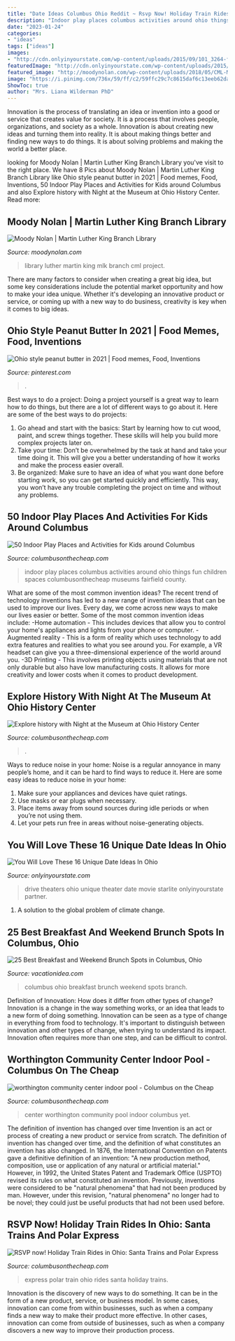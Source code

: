 ```yaml
---
title: "Date Ideas Columbus Ohio Reddit ~ Rsvp Now! Holiday Train Rides In Ohio: Santa Trains And Polar Express"
description: "Indoor play places columbus activities around ohio things fun children spaces columbusonthecheap museums fairfield county"
date: "2023-01-24"
categories:
- "ideas"
tags: ["ideas"]
images:
- "http://cdn.onlyinyourstate.com/wp-content/uploads/2015/09/101_3264-fxd-cr-700x525-700x525.jpg"
featuredImage: "http://cdn.onlyinyourstate.com/wp-content/uploads/2015/09/101_3264-fxd-cr-700x525-700x525.jpg"
featured_image: "http://moodynolan.com/wp-content/uploads/2018/05/CML-MLK_1-800x600.jpg"
image: "https://i.pinimg.com/736x/59/ff/c2/59ffc29c7c8615daf6c13eeb62da7202.jpg"
ShowToc: true
author: "Mrs. Liana Wilderman PhD"
---
```



Innovation is the process of translating an idea or invention into a good or service that creates value for society. It is a process that involves people, organizations, and society as a whole. Innovation is about creating new ideas and turning them into reality. It is about making things better and finding new ways to do things. It is about solving problems and making the world a better place.

	

		
looking for Moody Nolan | Martin Luther King Branch Library you've visit to the right place. We have 8 Pics about Moody Nolan | Martin Luther King Branch Library like Ohio style peanut butter in 2021 | Food memes, Food, Inventions, 50 Indoor Play Places and Activities for Kids around Columbus and also Explore history with Night at the Museum at Ohio History Center. Read more:
		
    
## Moody Nolan | Martin Luther King Branch Library

<img loading=lazy src="http://moodynolan.com/wp-content/uploads/2018/05/CML-MLK_1-800x600.jpg" onerror="this.onerror=null;this.src='https://tse3.mm.bing.net/th?id=OIP.-j5jhhPt1vfIDDsCK1l9uAHaFj&amp;pid=15.1';" alt="Moody Nolan | Martin Luther King Branch Library">

_Source: moodynolan.com_

>library luther martin king mlk branch cml project. 

	

There are many factors to consider when creating a great big idea, but some key considerations include the potential market opportunity and how to make your idea unique. Whether it's developing an innovative product or service, or coming up with a new way to do business, creativity is key when it comes to big ideas.

    
## Ohio Style Peanut Butter In 2021 | Food Memes, Food, Inventions

<img loading=lazy src="https://i.pinimg.com/736x/59/ff/c2/59ffc29c7c8615daf6c13eeb62da7202.jpg" onerror="this.onerror=null;this.src='https://tse2.mm.bing.net/th?id=OIP.omWt9wuVb0Z2nroihUllbQHaHa&amp;pid=15.1';" alt="Ohio style peanut butter in 2021 | Food memes, Food, Inventions">

_Source: pinterest.com_

>. 

	

Best ways to do a project:
Doing a project yourself is a great way to learn how to do things, but there are a lot of different ways to go about it. Here are some of the best ways to do projects: 
1. Go ahead and start with the basics: Start by learning how to cut wood, paint, and screw things together. These skills will help you build more complex projects later on. 
2. Take your time: Don’t be overwhelmed by the task at hand and take your time doing it. This will give you a better understanding of how it works and make the process easier overall. 
3. Be organized: Make sure to have an idea of what you want done before starting work, so you can get started quickly and efficiently. This way, you won’t have any trouble completing the project on time and without any problems.

    
## 50 Indoor Play Places And Activities For Kids Around Columbus

<img loading=lazy src="https://www.columbusonthecheap.com/lotc-cms/wp-content/uploads/2018/07/DSC_0339.jpg" onerror="this.onerror=null;this.src='https://tse2.mm.bing.net/th?id=OIP.WJw9cpWgYj7eTadSpIUdMQHaE5&amp;pid=15.1';" alt="50 Indoor Play Places and Activities for Kids around Columbus">

_Source: columbusonthecheap.com_

>indoor play places columbus activities around ohio things fun children spaces columbusonthecheap museums fairfield county. 

	

What are some of the most common invention ideas?
The recent trend of technology inventions has led to a new range of invention ideas that can be used to improve our lives. Every day, we come across new ways to make our lives easier or better. Some of the most common invention ideas include: 
-Home automation - This includes devices that allow you to control your home's appliances and lights from your phone or computer. 
-Augmented reality - This is a form of reality which uses technology to add extra features and realities to what you see around you. For example, a VR headset can give you a three-dimensional experience of the world around you. 
-3D Printing - This involves printing objects using materials that are not only durable but also have low manufacturing costs. It allows for more creativity and lower costs when it comes to product development.

    
## Explore History With Night At The Museum At Ohio History Center

<img loading=lazy src="https://www.columbusonthecheap.com/lotc-cms/wp-content/uploads/2018/02/34579208812_7c763356d3_k-700x466.jpg" onerror="this.onerror=null;this.src='https://tse2.mm.bing.net/th?id=OIP.yFpSSqGs8F378AdSrd9B-wHaE7&amp;pid=15.1';" alt="Explore history with Night at the Museum at Ohio History Center">

_Source: columbusonthecheap.com_

>. 

	

Ways to reduce noise in your home:
Noise is a regular annoyance in many people’s home, and it can be hard to find ways to reduce it. Here are some easy ideas to reduce noise in your home:
1. Make sure your appliances and devices have quiet ratings.
2. Use masks or ear plugs when necessary.
3. Place items away from sound sources during idle periods or when you’re not using them.
4. Let your pets run free in areas without noise-generating objects.

    
## You Will Love These 16 Unique Date Ideas In Ohio

<img loading=lazy src="http://cdn.onlyinyourstate.com/wp-content/uploads/2015/09/101_3264-fxd-cr-700x525-700x525.jpg" onerror="this.onerror=null;this.src='https://tse2.mm.bing.net/th?id=OIP.Q4gSvR10j5iL-2uEBSZK2QHaFj&amp;pid=15.1';" alt="You Will Love These 16 Unique Date Ideas In Ohio">

_Source: onlyinyourstate.com_

>drive theaters ohio unique theater date movie starlite onlyinyourstate partner. 

	

1. A solution to the global problem of climate change.

    
## 25 Best Breakfast And Weekend Brunch Spots In Columbus, Ohio

<img loading=lazy src="https://vacationidea.com/pix/img25Hy8R/articles/best-breakfast-and-weekend-brunch-spots-in-columbus_g24_mobi.jpg" onerror="this.onerror=null;this.src='https://tse1.mm.bing.net/th?id=OIP.d4_w6BZMELQjDaIJseTezAAAAA&amp;pid=15.1';" alt="25 Best Breakfast and Weekend Brunch Spots in Columbus, Ohio">

_Source: vacationidea.com_

>columbus ohio breakfast brunch weekend spots branch. 

	

Definition of Innovation: How does it differ from other types of change?
Innovation is a change in the way something works, or an idea that leads to a new form of doing something. Innovation can be seen as a type of change in everything from food to technology. It's important to distinguish between innovation and other types of change, when trying to understand its impact. Innovation often requires more than one step, and can be difficult to control.

    
## Worthington Community Center Indoor Pool - Columbus On The Cheap

<img loading=lazy src="https://www.columbusonthecheap.com/lotc-cms/wp-content/uploads/2017/09/worthington-community-center-indoor-pool.jpg" onerror="this.onerror=null;this.src='https://tse1.mm.bing.net/th?id=OIP.3oi_YHocwn_pTUZIBogb-QHaEc&amp;pid=15.1';" alt="worthington community center indoor pool - Columbus on the Cheap">

_Source: columbusonthecheap.com_

>center worthington community pool indoor columbus yet. 

	

The definition of invention has changed over time
Invention is an act or process of creating a new product or service from scratch. The definition of invention has changed over time, and the definition of what constitutes an invention has also changed.  In 1876, the International Convention on Patents gave a definitive definition of an invention: "A new production method, composition, use or application of any natural or artificial material." 
However, in 1992, the United States Patent and Trademark Office (USPTO) revised its rules on what constituted an invention. Previously, inventions were considered to be "natural phenomena" that had not been produced by man. However, under this revision, "natural phenomena" no longer had to be novel; they could just be useful products that had not been used before.

    
## RSVP Now! Holiday Train Rides In Ohio: Santa Trains And Polar Express

<img loading=lazy src="https://www.columbusonthecheap.com/lotc-cms/wp-content/uploads/2017/10/polar-express-1916376_1920.jpg" onerror="this.onerror=null;this.src='https://tse1.mm.bing.net/th?id=OIP.RpxZvXMNpB4_sZjqtAg-IgHaEp&amp;pid=15.1';" alt="RSVP now! Holiday Train Rides in Ohio: Santa Trains and Polar Express">

_Source: columbusonthecheap.com_

>express polar train ohio rides santa holiday trains. 

	

Innovation is the discovery of new ways to do something. It can be in the form of a new product, service, or business model. In some cases, innovation can come from within businesses, such as when a company finds a new way to make their product more effective. In other cases, innovation can come from outside of businesses, such as when a company discovers a new way to improve their production process.

